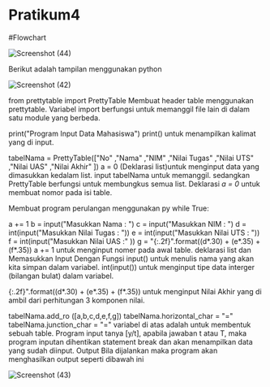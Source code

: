 # Pratikum4

#Flowchart

![Screenshot (44)](https://user-images.githubusercontent.com/115480539/202977217-01b62b77-5dc4-4a22-ac02-a9cd3448931d.png)

Berikut adalah tampilan menggunakan python


![Screenshot (42)](https://user-images.githubusercontent.com/115480539/202977434-775ba885-dc26-41e2-867e-8c9c6cd689ad.png)


from prettytable import PrettyTable Membuat header table menggunakan prettytable. Variabel import berfungsi untuk memanggil file lain di dalam satu module yang berbeda.

print("Program Input Data Mahasiswa") print() untuk menampilkan kalimat yang di input.

tabelNama = PrettyTable(["No" ,"Nama" ,"NIM" ,"Nilai Tugas" ,"Nilai UTS" ,"Nilai UAS" ,"Nilai Akhir" ])
a = 0
(Deklarasi list)untuk menginput data yang dimasukkan kedalam list. input tabelNama untuk memanggil. sedangkan PrettyTable berfungsi untuk membungkus semua list. Deklarasi *a = 0* untuk membuat nomor pada isi table.

Membuat program perulangan menggunakan py while True:

 a += 1
 b = input("Masukkan Nama : ")
 c = input("Masukkan NIM : ")
 d = int(input("Masukkan Nilai Tugas : "))
 e = int(input("Masukkan Nilai UTS : "))
 f = int(input("Masukkan Nilai UAS :" ))
 g = "{:.2f}".format((d*.30) + (e*.35) + (f*.35))
a += 1 untuk menginput nomer pada awal table. deklarasi list dan Memasukkan Input Dengan Fungsi input() untuk menulis nama yang akan kita simpan dalam variabel. int(input()) untuk menginput tipe data interger (bilangan bulat) dalam variabel.

{:.2f}".format((d*.30) + (e*.35) + (f*.35)) untuk menginput Nilai Akhir yang di ambil dari perhitungan 3 komponen nilai.

 tabelNama.add_ro ([a,b,c,d,e,f,g])
 tabelNama.horizontal_char = "="
 tabelNama.junction_char = "="
 variabel di atas adalah untuk membentuk sebuah table.
Program input tanya [y/t], apabila jawaban t atau T, maka program inputan dihentikan statement break dan akan menampilkan data yang sudah diinput.
Output
Bila dijalankan maka program akan menghasilkan output seperti dibawah ini

![Screenshot (43)](https://user-images.githubusercontent.com/115480539/202977560-99d79ee5-7f41-41a9-aa72-3dd991039ae3.png)
